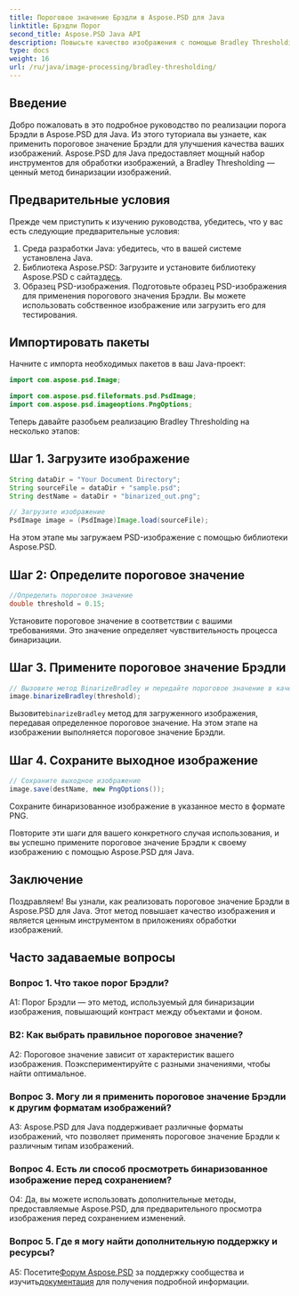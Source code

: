```yaml
---
title: Пороговое значение Брэдли в Aspose.PSD для Java
linktitle: Брэдли Порог
second_title: Aspose.PSD Java API
description: Повысьте качество изображения с помощью Bradley Thresholding в Aspose.PSD для Java. Следуйте нашему пошаговому руководству для эффективной бинаризации изображений.
type: docs
weight: 16
url: /ru/java/image-processing/bradley-thresholding/
---
```

## Введение

Добро пожаловать в это подробное руководство по реализации порога Брэдли в Aspose.PSD для Java. Из этого туториала вы узнаете, как применить пороговое значение Брэдли для улучшения качества ваших изображений. Aspose.PSD для Java предоставляет мощный набор инструментов для обработки изображений, а Bradley Thresholding — ценный метод бинаризации изображений.

## Предварительные условия

Прежде чем приступить к изучению руководства, убедитесь, что у вас есть следующие предварительные условия:

1. Среда разработки Java: убедитесь, что в вашей системе установлена Java.
2.  Библиотека Aspose.PSD: Загрузите и установите библиотеку Aspose.PSD с сайта[здесь](https://releases.aspose.com/psd/java/).
3. Образец PSD-изображения. Подготовьте образец PSD-изображения для применения порогового значения Брэдли. Вы можете использовать собственное изображение или загрузить его для тестирования.

## Импортировать пакеты

Начните с импорта необходимых пакетов в ваш Java-проект:

```java
import com.aspose.psd.Image;

import com.aspose.psd.fileformats.psd.PsdImage;
import com.aspose.psd.imageoptions.PngOptions;
```

Теперь давайте разобьем реализацию Bradley Thresholding на несколько этапов:

## Шаг 1. Загрузите изображение

```java
String dataDir = "Your Document Directory";
String sourceFile = dataDir + "sample.psd";
String destName = dataDir + "binarized_out.png";

// Загрузите изображение
PsdImage image = (PsdImage)Image.load(sourceFile);
```

На этом этапе мы загружаем PSD-изображение с помощью библиотеки Aspose.PSD.

## Шаг 2: Определите пороговое значение

```java
//Определить пороговое значение
double threshold = 0.15;
```

Установите пороговое значение в соответствии с вашими требованиями. Это значение определяет чувствительность процесса бинаризации.

## Шаг 3. Примените пороговое значение Брэдли

```java
// Вызовите метод BinarizeBradley и передайте пороговое значение в качестве параметра.
image.binarizeBradley(threshold);
```

 Вызовите`binarizeBradley` метод для загруженного изображения, передавая определенное пороговое значение. На этом этапе на изображении выполняется пороговое значение Брэдли.

## Шаг 4. Сохраните выходное изображение

```java
// Сохраните выходное изображение
image.save(destName, new PngOptions());
```

Сохраните бинаризованное изображение в указанное место в формате PNG.

Повторите эти шаги для вашего конкретного случая использования, и вы успешно примените пороговое значение Брэдли к своему изображению с помощью Aspose.PSD для Java.

## Заключение

Поздравляем! Вы узнали, как реализовать пороговое значение Брэдли в Aspose.PSD для Java. Этот метод повышает качество изображения и является ценным инструментом в приложениях обработки изображений.

## Часто задаваемые вопросы

### Вопрос 1. Что такое порог Брэдли?

A1: Порог Брэдли — это метод, используемый для бинаризации изображения, повышающий контраст между объектами и фоном.

### В2: Как выбрать правильное пороговое значение?

A2: Пороговое значение зависит от характеристик вашего изображения. Поэкспериментируйте с разными значениями, чтобы найти оптимальное.

### Вопрос 3. Могу ли я применить пороговое значение Брэдли к другим форматам изображений?

A3: Aspose.PSD для Java поддерживает различные форматы изображений, что позволяет применять пороговое значение Брэдли к различным типам изображений.

### Вопрос 4. Есть ли способ просмотреть бинаризованное изображение перед сохранением?

О4: Да, вы можете использовать дополнительные методы, предоставляемые Aspose.PSD, для предварительного просмотра изображения перед сохранением изменений.

### Вопрос 5. Где я могу найти дополнительную поддержку и ресурсы?

 A5: Посетите[Форум Aspose.PSD](https://forum.aspose.com/c/psd/34) за поддержку сообщества и изучить[документация](https://reference.aspose.com/psd/java/) для получения подробной информации.